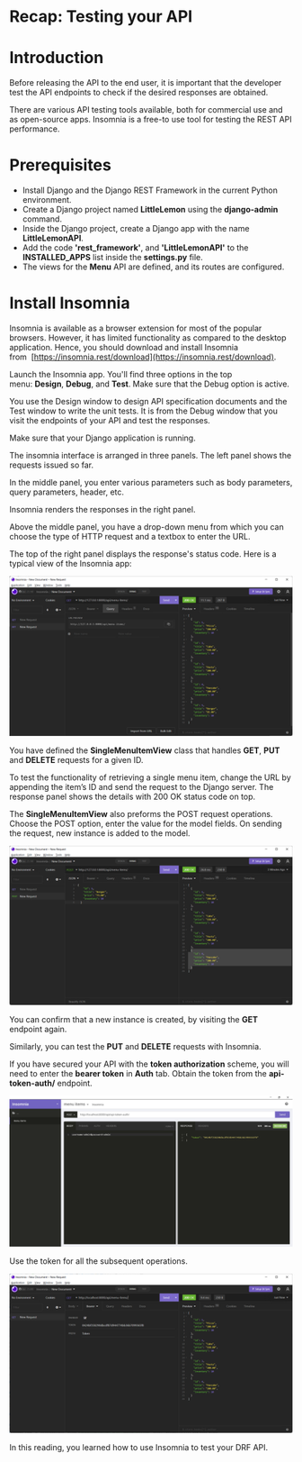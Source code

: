 # Recap: Testing your API

# ****Introduction****

Before releasing the API to the end user, it is important that the developer test the API endpoints to check if the desired responses are obtained.

There are various API testing tools available, both for commercial use and as open-source apps. Insomnia is a free-to use tool for testing the REST API performance.

# ****Prerequisites****

- Install Django and the Django REST Framework in the current Python environment.
- Create a Django project named **LittleLemon** using the **django-admin** command.
- Inside the Django project, create a Django app with the name **LittleLemonAPI**.
- Add the code **'rest_framework'**, and **'LittleLemonAPI'** to the **INSTALLED_APPS** list inside the **settings.py** file.
- The views for the **Menu** API are defined, and its routes are configured.

# ****Install Insomnia****

Insomnia is available as a browser extension for most of the popular browsers. However, it has limited functionality as compared to the desktop application. Hence, you should download and install Insomnia from  [https://insomnia.rest/download](https://insomnia.rest/download).

Launch the Insomnia app. You'll find three options in the top menu: **Design**, **Debug**, and **Test**. Make sure that the Debug option is active.

You use the Design window to design API specification documents and the Test window to write the unit tests. It is from the Debug window that you visit the endpoints of your API and test the responses.

Make sure that your Django application is running.

The insomnia interface is arranged in three panels. The left panel shows the requests issued so far.

In the middle panel, you enter various parameters such as body parameters, query parameters, header, etc.

Insomnia renders the responses in the right panel.

Above the middle panel, you have a drop-down menu from which you can choose the type of HTTP request and a textbox to enter the URL.

The top of the right panel displays the response's status code. Here is a typical view of the Insomnia app:

![Untitled](Recap%20Testing%20your%20API%20cb351eba8cd24bd78b44738526b289a1/Untitled.png)

You have defined the **SingleMenuItemView** class that handles **GET**, **PUT** and **DELETE** requests for a given ID.

To test the functionality of retrieving a single menu item, change the URL by appending the item’s ID and send the request to the Django server. The response panel shows the details with 200 OK status code on top.

The **SingleMenuItemView** also preforms the POST request operations. Choose the POST option, enter the value for the model fields. On sending the request, new instance is added to the model.

![Untitled](Recap%20Testing%20your%20API%20cb351eba8cd24bd78b44738526b289a1/Untitled%201.png)

You can confirm that a new instance is created, by visiting the **GET** endpoint again.

Similarly, you can test the **PUT** and **DELETE** requests with Insomnia.

If you have secured your API with the **token authorization** scheme, you will need to enter the **bearer token** in **Auth** tab. Obtain the token from the **api-token-auth/** endpoint.

![Untitled](Recap%20Testing%20your%20API%20cb351eba8cd24bd78b44738526b289a1/Untitled%202.png)

Use the token for all the subsequent operations.

![Untitled](Recap%20Testing%20your%20API%20cb351eba8cd24bd78b44738526b289a1/Untitled%203.png)

In this reading, you learned how to use Insomnia to test your DRF API.